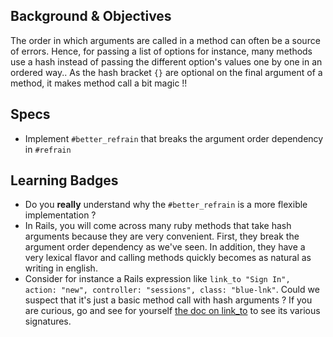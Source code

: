 ## Background & Objectives
The order in which arguments are called in a method can often be a source of errors. Hence, for passing a list of options for instance, many methods use a hash instead of passing the different option's values one by one in an ordered way.. As the hash bracket `{}` are optional on the final argument of a method, it makes method call a bit magic !!


## Specs
- Implement `#better_refrain` that breaks the argument order dependency in `#refrain`

## Learning Badges
- Do you **really** understand why the `#better_refrain` is a more flexible implementation ?
- In Rails, you will come across many ruby methods that take hash arguments because they are very convenient. First, they break the argument order dependency as we've seen. In addition, they have a very lexical flavor and calling methods quickly becomes as natural as writing in english. 
- Consider for instance a Rails expression like `link_to "Sign In", action: "new", controller: "sessions", class: "blue-lnk"`. Could we suspect that it's just a basic method call with hash arguments ? If you are curious, go and see for yourself [the doc on link_to](http://api.rubyonrails.org/classes/ActionView/Helpers/UrlHelper.html#method-i-link_to) to see its various signatures.